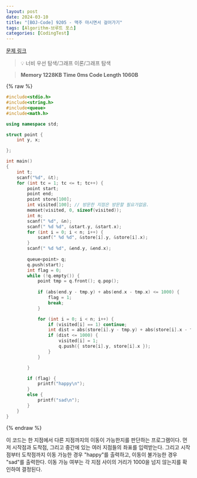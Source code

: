 ```yaml
---
layout: post
date: 2024-03-10
title: "[BOJ-Code] 9205 - 맥주 마시면서 걸어가기"
tags: [Algorithm-브루트 포스]
categories: [CodingTest]
---
```


[문제 링크](https://www.acmicpc.net/problem/9205)


> 💡 너비 우선 탐색/그래프 이론/그래프 탐색


> **Memory   1228KB                                   Time   0ms                               Code Length   1060B**



{% raw %}
```c++
#include<stdio.h>
#include<string.h>
#include<queue>
#include<math.h>

using namespace std;

struct point {
	int y, x;

};

int main()
{
	int t; 
	scanf("%d", &t);
	for (int tc = 1; tc <= t; tc++) {
		point start;
		point end;
		point store[100];
		int visited[100]; // 방문한 지점은 방문할 필요가없음.
		memset(visited, 0, sizeof(visited));
		int n;
		scanf(" %d", &n);
		scanf(" %d %d", &start.y, &start.x);
		for (int i = 0; i < n; i++) {
			scanf(" %d %d", &store[i].y, &store[i].x);
		}
		scanf(" %d %d", &end.y, &end.x);
		
		queue<point> q;
		q.push(start);
		int flag = 0;
		while (!q.empty()) {
			point tmp = q.front(); q.pop();
			
			if (abs(end.y - tmp.y) + abs(end.x - tmp.x) <= 1000) {
				flag = 1;
				break;
			}

			for (int i = 0; i < n; i++) {
				if (visited[i] == 1) continue;
				int dist = abs(store[i].y - tmp.y) + abs(store[i].x - tmp.x);
				if (dist <= 1000) {
					visited[i] = 1;
					q.push({ store[i].y, store[i].x });
				}
			}

		}

		if (flag) {
			printf("happy\n");
		}
		else {
			printf("sad\n");
		}
	}
}
```
{% endraw %}



이 코드는 한 지점에서 다른 지점까지의 이동이 가능한지를 판단하는 프로그램이다. 먼저 시작점과 도착점, 그리고 중간에 있는 여러 지점들의 좌표를 입력받는다. 그리고 시작점부터 도착점까지 이동 가능한 경우 "happy"를 출력하고, 이동이 불가능한 경우 "sad"를 출력한다. 이동 가능 여부는 각 지점 사이의 거리가 1000을 넘지 않는지를 확인하여 결정된다.


